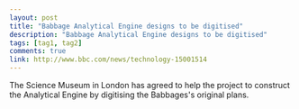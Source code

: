 ```yaml
---
layout: post
title: "Babbage Analytical Engine designs to be digitised"
description: "Babbage Analytical Engine designs to be digitised"
tags: [tag1, tag2]
comments: true
link: http://www.bbc.com/news/technology-15001514  
---
```


The Science Museum in London has agreed to help the project to construct the Analytical Engine by digitising the Babbages's original plans.
